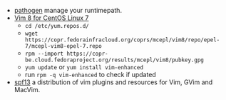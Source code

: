 * [pathogen](https://github.com/tpope/vim-pathogen) manage your runtimepath.
* [Vim 8 for CentOS Linux 7](http://www.karan.org/blog/2016/11/05/vim-8-for-centos-linux-7/)
  - `cd /etc/yum.repos.d/`
  - `wget https://copr.fedorainfracloud.org/coprs/mcepl/vim8/repo/epel-7/mcepl-vim8-epel-7.repo`
  - `rpm --import https://copr-be.cloud.fedoraproject.org/results/mcepl/vim8/pubkey.gpg`
  - `yum update` or `yum install vim-enhanced`
  - run `rpm -q vim-enhanced` to check if updated
* [spf13](http://vim.spf13.com/) a distribution of vim plugins and resources for Vim, GVim and MacVim.
